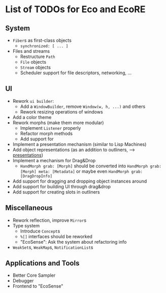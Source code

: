 # List of TODOs for Eco and EcoRE

## System
- `Fiber`s as first-class objects
  - `synchronized: [ ... ]`
- Files and streams
  - Restructure `Path`
  - `File` objects
  - `Stream` objects
  - Scheduler support for file descriptors, networking, ...

## UI
- Rework `ui builder`:
  - Add a `WindowBuilder`, remove `Window(w, h, ...)` and others
  - Rework resizing operations of windows
- Add a color theme
- Rework morphs (make them more modular)
  - Implement `Listener` properly
  - Refactor morph methods
  - Add support for
- Implement a presentation mechanism (similar to Lisp Machines)
- Add object representations (as an addition to outliners, --> [presentations]())
- Implement a mechanism for Drag&Drop
  - `HandMorph grab: [Morph]` should be converted into `HandMorph grab: [Morph] meta: [Metadata]` or
    maybe even `HandMorph grab: [DragDropInfo]`
- Add support for dragging and dropping object instances around
- Add support for building UI through drag&drop
- Add support for creating slots in outliners

## Miscellaneous
 - Rework reflection, improve `Mirror`s
 - Type system
   - Introduce `Concept`s
   - `%[]` interfaces should be reworked
   - "EcoSense": Ask the system about refactoring info
 - `WeakSet`s, `WeakMap`s, `NotificationList`s

## Applications and Tools
 - Better Core Sampler
 - Debugger
 - Frontend to "EcoSense"
